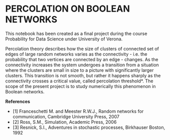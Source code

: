 # PERCOLATION ON BOOLEAN NETWORKS

This notebook has been created as a final project during the course Probability for Data Science under University of Verona.


Percolation theory describes how the size of clusters of connected set of edges of large random networks varies as the connectivity - i.e. the probability that two vertices are connected by an edge - changes. As the connectivity increases the system undergoes a transition from a situation where the clusters are small in size to a picture with significantly larger clusters. This transition is not smooth, but rather it happens sharply as the connectivity crosses a critical value, called percolation threshold*. The scope of the present project is to study numerically this phenomenon in Boolean networks.


**References**

* [1] Franceschetti M. and Meester R.W.J., Random networks for communication, Cambridge University
Press, 2007
* [2] Ross, S.M., Simulation, Academic Press, 2006
* [3] Resnick, S.I., Adventures in stochastic processes, Birkhauser Boston, 1992

